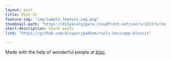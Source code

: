 ```yaml
---
layout: post
title: Post-It
feature-img: "img/sample_feature_img.png"
thumbnail-path: "https://d13yacurqjgara.cloudfront.net/users/3217/screenshots/2030966/blocjams_1x.png"
short-description: Share posts
link: "https://github.com/divyasripadham/rails-basicapp-bloccit"

---
```


Made with the help of wonderful people at [bloc](http://bloc.io).
